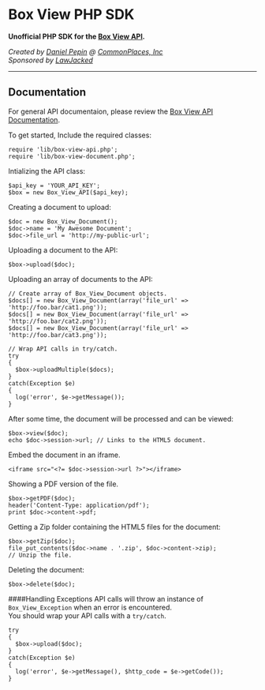 Box View PHP SDK
================
**Unofficial PHP SDK for the [Box View API](https://developers.box.com/view).**


*Created by [Daniel Pepin](http://danieljpepin.com) @ 
[CommonPlaces, Inc](http://commonplaces.com)*  
*Sponsored by [LawJacked](http://www.jurify.com)*

- - -

Documentation
-------------
For general API documentaion, please review the [Box View API Documentation](https://developers.box.com/view).


To get started,
Include the required classes:
```
require 'lib/box-view-api.php';
require 'lib/box-view-document.php';
```

Intializing the API class:
```
$api_key = 'YOUR_API_KEY';
$box = new Box_View_API($api_key);
```

Creating a document to upload:
```
$doc = new Box_View_Document();
$doc->name = 'My Awesome Document';
$doc->file_url = 'http://my-public-url';
```

Uploading a document to the API:
```
$box->upload($doc);
```

Uploading an array of documents to the API:
```
// Create array of Box_View_Document objects.
$docs[] = new Box_View_Document(array('file_url' => 'http://foo.bar/cat1.png'));
$docs[] = new Box_View_Document(array('file_url' => 'http://foo.bar/cat2.png'));
$docs[] = new Box_View_Document(array('file_url' => 'http://foo.bar/cat3.png'));

// Wrap API calls in try/catch.
try
{
  $box->uploadMultiple($docs);
}
catch(Exception $e)
{
  log('error', $e->getMessage());
}
```

After some time, the document will be processed and can be viewed:
```
$box->view($doc);
echo $doc->session->url; // Links to the HTML5 document.
```

Embed the document in an iframe.
```
<iframe src="<?= $doc->session->url ?>"></iframe>
```

Showing a PDF version of the file.
```
$box->getPDF($doc);
header('Content-Type: application/pdf');
print $doc->content->pdf;
```

Getting a Zip folder containing the HTML5 files for the document:
```
$box->getZip($doc);
file_put_contents($doc->name . '.zip', $doc->content->zip);
// Unzip the file.
```

Deleting the document:
```
$box->delete($doc);
```

####Handling Exceptions
API calls will throw an instance of `Box_View_Exception` when an error is encountered.  
You should wrap your API calls with a `try/catch`.
```
try
{
  $box->upload($doc);
}
catch(Exception $e)
{
  log('error', $e->getMessage(), $http_code = $e->getCode());
}
```